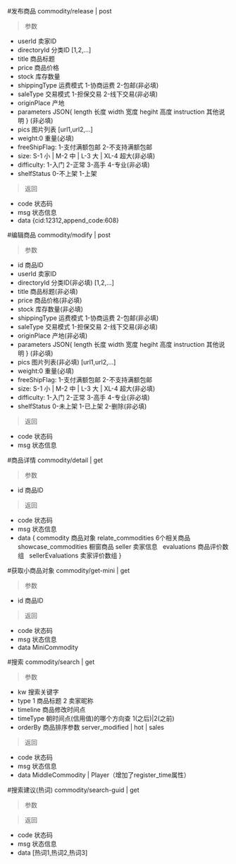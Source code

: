 #发布商品
commodity/release | post
> 参数  
* userId 卖家ID
* directoryId 分类ID [1,2,...]
* title 商品标题
* price 商品价格
* stock 库存数量
* shippingType 运费模式 1-协商运费 2-包邮(非必填)
* saleType 交易模式 1-担保交易 2-线下交易(非必填)
* originPlace 产地
* parameters JSON{ length 长度 width 宽度 hegiht 高度 instruction 其他说明 } (非必填)
* pics 图片列表 [url1,url2,...]
* weight:0 重量(必填)
* freeShipFlag: 1-支付满额包邮 2-不支持满额包邮
* size: S-1 小 | M-2 中 | L-3 大 | XL-4 超大(非必填)
* difficulty: 1-入门 2-正常 3-高手 4-专业(非必填)
* shelfStatus 0-不上架 1-上架

> 返回  
* code 状态码
* msg 状态信息
* data {cid:12312,append_code:608}


#编辑商品
commodity/modify | post
> 参数  
* id 商品ID
* userId 卖家ID
* directoryId 分类ID(非必填) [1,2,...]
* title 商品标题(非必填)
* price 商品价格(非必填)
* stock 库存数量(非必填)
* shippingType 运费模式 1-协商运费 2-包邮(非必填)
* saleType 交易模式 1-担保交易 2-线下交易(非必填)
* originPlace 产地(非必填)
* parameters JSON{ length 长度 width 宽度 hegiht 高度 instruction 其他说明 } (非必填)
* pics 图片列表(非必填) [url1,url2,...]
* weight:0 重量(必填)
* freeShipFlag: 1-支付满额包邮 2-不支持满额包邮
* size: S-1 小 | M-2 中 | L-3 大 | XL-4 超大(非必填)
* difficulty: 1-入门 2-正常 3-高手 4-专业(非必填)
* shelfStatus 0-未上架 1-已上架 2-删除(非必填)

> 返回  
* code 状态码
* msg 状态信息


#商品详情
commodity/detail | get
> 参数  
* id 商品ID

> 返回  
* code 状态码
* msg 状态信息
* data {
   commodity 商品对象
   relate_commodities 6个相关商品
   showcase_commodities 橱窗商品 
   seller 卖家信息
   evaluations 商品评价数组
   sellerEvaluations 卖家评价数组
 }
 
#获取小商品对象
commodity/get-mini | get
> 参数  
* id 商品ID

> 返回  
* code 状态码
* msg 状态信息
* data  MiniCommodity

#搜索
commodity/search | get
> 参数  
* kw 搜索关键字
* type 1 商品标题 2 卖家昵称
* timeline 商品修改时间点
* timeType 朝时间点(信用值)的哪个方向查 1(之后)|2(之前)
* orderBy 商品排序参数 server_modified | hot | sales

> 返回  
* code 状态码
* msg 状态信息
* data  MiddleCommodity | Player（增加了register_time属性）

#搜索建议(热词)
commodity/search-guid | get
> 参数  

> 返回  
* code 状态码
* msg 状态信息
* data  [热词1,热词2,热词3]
